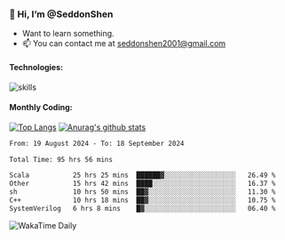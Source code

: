 ### 👋 Hi, I’m @SeddonShen
- Want to learn something.
- 📫 You can contact me at seddonshen2001@gmail.com

#### Technologies:

![skills](https://skillicons.dev/icons?i=scala,js,html,css,bootstrap,jquery,c,cpp,cloudflare,django,docker,flask,git,github,githubactions,linux,latex,mysql,nodejs,ps,php,pr,py,raspberrypi,redis,unreal,v,vscode,vue,bash)

#### Monthly Coding:
[![Top Langs](https://github-readme-stats.vercel.app/api/top-langs?username=seddonshen&show_icons=true&locale=en&layout=compact&hide=html&langs_count=8)](https://github.com/SeddonShen/)
[![Anurag's github stats](https://github-readme-stats.vercel.app/api?username=SeddonShen&count_private=true&show_icons=true)](https://github.com/anuraghazra/github-readme-stats)
<!--START_SECTION:waka-->

```txt
From: 19 August 2024 - To: 18 September 2024

Total Time: 95 hrs 56 mins

Scala           25 hrs 25 mins  ██████▓░░░░░░░░░░░░░░░░░░   26.49 %
Other           15 hrs 42 mins  ████░░░░░░░░░░░░░░░░░░░░░   16.37 %
sh              10 hrs 50 mins  ██▓░░░░░░░░░░░░░░░░░░░░░░   11.30 %
C++             10 hrs 18 mins  ██▓░░░░░░░░░░░░░░░░░░░░░░   10.75 %
SystemVerilog   6 hrs 8 mins    █▓░░░░░░░░░░░░░░░░░░░░░░░   06.40 %
```

<!--END_SECTION:waka-->

![WakaTime Daily](https://wakatime.com/share/@seddon2001/61a7e342-5f12-4fea-bf92-1fac161e97d6.svg)
<!---
SeddonShen/SeddonShen is a ✨ special ✨ repository because its `README.md` (this file) appears on your GitHub profile.
You can click the Preview link to take a look at your changes.
--->
